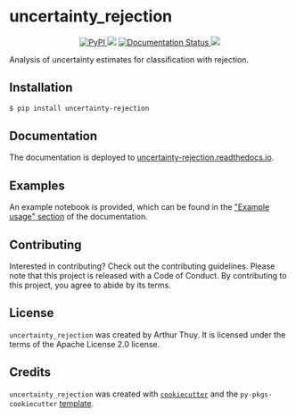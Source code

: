 # uncertainty_rejection

<p align="center">
<a href="https://pypi.org/project/uncertainty-rejection/">
        <img alt="PyPI" src="https://img.shields.io/pypi/v/uncertainty_rejection">
    </a>
<img src="https://github.com/arthur-thuy/uncertainty-rejection/actions/workflows/ci-cd.yml/badge.svg" />
<a href='https://uncertainty-rejection.readthedocs.io/en/latest/'>
        <img src='https://img.shields.io/readthedocs/uncertainty-rejection' alt='Documentation Status' />
    </a>
<a href="https://codecov.io/gh/arthur-thuy/uncertainty-rejection" > 
 <img src="https://codecov.io/gh/arthur-thuy/uncertainty-rejection/branch/main/graph/badge.svg?token=QQ7U6XO64X"/> 
 </a>
</p>

Analysis of uncertainty estimates for classification with rejection.

## Installation

```bash
$ pip install uncertainty-rejection
```

## Documentation

The documentation is deployed to [uncertainty-rejection.readthedocs.io](http://uncertainty-rejection.readthedocs.io/).

## Examples

An example notebook is provided, which can be found in the ["Example usage" section](https://uncertainty-rejection.readthedocs.io/en/latest/example.html) of the documentation.

## Contributing

Interested in contributing? Check out the contributing guidelines. Please note that this project is released with a Code of Conduct. By contributing to this project, you agree to abide by its terms.

## License

`uncertainty_rejection` was created by Arthur Thuy. It is licensed under the terms of the Apache License 2.0 license.

## Credits

`uncertainty_rejection` was created with [`cookiecutter`](https://cookiecutter.readthedocs.io/en/latest/) and the `py-pkgs-cookiecutter` [template](https://github.com/py-pkgs/py-pkgs-cookiecutter).
